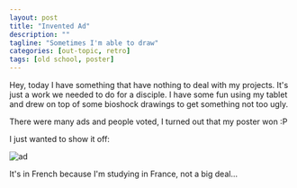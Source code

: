 ```yaml
---
layout: post
title: "Invented Ad"
description: ""
tagline: "Sometimes I'm able to draw"
categories: [out-topic, retro]
tags: [old school, poster]
---
```


Hey, today I have something that have nothing to deal with my projects. It's just a work we needed to do for a disciple. I have some fun using my tablet and drew on top of some bioshock drawings to get something not too ugly.

There were many ads and people voted, I turned out that my poster won :P

I just wanted to show it off:

![ad]({{BASE_PATH}}/img/posts/poster.jpg)

It's in French because I'm studying in France, not a big deal...

